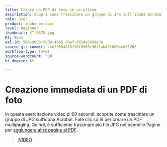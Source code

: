 ```yaml
---
title: Creare un PDF di foto in un attimo
description: Scopri come trascinare un gruppo di JPG sull’icona Acrobat per creare un PDF
role: User
product: adobe acrobat
level: Beginner
thumbnail: KT-8575.jpg
KT: 8575
exl-id: 598c9008-5c8a-46e5-86af-d814e8060e3a
source-git-commit: 4ebf9594025f98f0505c58f1ab43fb864ed51206
workflow-type: tm+mt
source-wordcount: '80'
ht-degree: 6%

---
```


# Creazione immediata di un PDF di foto

In questa esercitazione video di 60 secondi, scoprite come trascinare un gruppo di JPG sull’icona Acrobat. Fate clic su Sì per creare un PDF multipagina. Quindi, è sufficiente trascinare più file JPG nel pannello Pagine per [aggiungere altre pagine al PDF](https://www.adobe.com/it/acrobat/online/add-pages-to-pdf.html).

>[!VIDEO](https://video.tv.adobe.com/v/336365?quality=12&learn=on&hidetitle=true)
